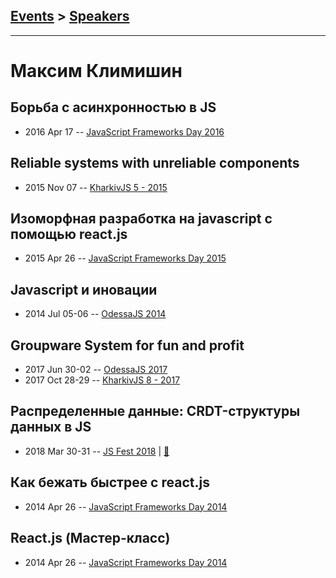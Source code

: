 ## [Events](../README.md) > [Speakers](../speakers.md)
---

# Максим Климишин

## Борьба с асинхронностью в JS
- 2016 Apr 17 -- [JavaScript Frameworks Day 2016](https://frameworksdays.com/event/js-frameworks-day-2016/review/asynchrony-battle-in-js)    
## Reliable systems with unreliable components
- 2015 Nov 07 -- [KharkivJS 5 - 2015](https://www.youtube.com/watch?v=AnJzUreK-Xc)    
## Изоморфная разработка на javascript с помощью react.js
- 2015 Apr 26 -- [JavaScript Frameworks Day 2015](http://frameworksdays.com/event/js-frameworks-day-2015/review/react-js)    
## Javascript и иновации
- 2014 Jul 05-06 -- [OdessaJS 2014](https://youtu.be/qTm6wgCVGlQ)    
## Groupware System for fun and profit
- 2017 Jun 30-02 -- [OdessaJS 2017](https://www.youtube.com/watch?v=qSO86HH-zaU)    
- 2017 Oct 28-29 -- [KharkivJS 8 - 2017](https://www.youtube.com/watch?v=xEZwd5Tu3oM)    
## Распределенные данные: CRDT-структуры данных в JS
- 2018 Mar 30-31 -- [JS Fest 2018](https://www.youtube.com/watch?v=aIvD5-MU-Ho)  | [:notebook:](https://www.slideshare.net/JSFestUA/js-fest-2018-crdt-js)  
## Как бежать быстрее с react.js
- 2014 Apr 26 -- [JavaScript Frameworks Day 2014](https://frameworksdays.com/event/js-frameworks-day-2014/review/kak-bezhat-bystree-s-react-js)    
## React.js (Мастер-класс)
- 2014 Apr 26 -- [JavaScript Frameworks Day 2014](http://frameworksdays.com/event/js-frameworks-day-2014/review/React-js-master-class)    

